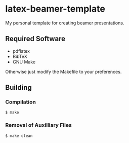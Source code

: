 # latex-beamer-template
My personal template for creating beamer presentations.

## Required Software
- pdflatex
- BibTeX
- GNU Make

Otherwise just modify the Makefile to your preferences.

## Building
### Compilation
```shell
$ make
```

### Removal of Auxilliary Files
```shell
$ make clean
```
 
